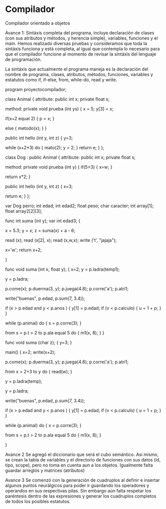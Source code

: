# Compilador

Compilador orientado a objetos

Avance 1:
Sintáxis completa del programa, incluye declaración de clases (con sus atributos y métodos, y herencia simple), variables, funciones y el main. Hemos realizado diversas pruebas y consideramos que toda la sintáxis funciona y está completa, al igual que contempla lo necesario para que el compilador funcione al momento de revisar la sintáxis del lenguaje de programación.

La sintáxis que actualmente el programa maneja es la declaración del nombre de programa, clases, atributos, métodos, funciones, variables y estatutos como if, if-else, from, while-do, read y write.

program proyectocompilador;

class Animal { attribute: public int x; private float s;

method: private void prueba (int ys) { x = 5; y[3] = x;

  if(x+2 equal 2)
  {
     p = x;
  }

  else 
  {
     metodo(x);
  }
}

public int hello (int y, int z) { y=3;

  while (x+2*3) do 
  {
     mato(2);
     y = 2;
  }
  return e;
} };

class Dog : public Animal { attribute: public int x; private float s;

method: private void prueba (int y) { if(5>3) { x=w; }

  return x*2;
}

public int hello (int y, int z) { x=3;

  return e;
} };

var Dog perro; int edad; int edad2; float peso; char caracter; int array[1]; float array2[2][3];

func int suma (int y); var int edad3; {

x = 5.3; y = x; z = suma(x) + a - 6;

read (x); read (x[2], x); read (x,w,x); write ('t', "jajaja");

x='w'; return x+2;

}

func void suma (int x, float y); { x=2; y = p.ladra(temp1);

y = p.ladra;

p.come(x); p.duerma(3, y); p.juega(4.8); p.corre('a'); p.atri1;

write("buenas", p.edad, p.sum(7, 3.4));

if (x > p.edad and y < p.anos ) { y[1] = p.edad; if (v < p.calculo) { u = 1 + p; } }

while (p.animal) do { x = p.corre(3); }

from s = p.t > 2 to p.ala equal 5 do { m1(x, 8); } }

func void suma (char z); { y=3; }

main() { x=2; write(x+2);

p.come(x); p.duerma(3, y); p.juega(4.8); p.corre('a'); p.atri1;

from x = 2+3 to y do { read(w); }

y = p.ladra(temp);

y = p.ladra;

write("buenas", p.edad, p.sum(7, 3.4));

if (x > p.edad and y < p.anos ) { y[1] = p.edad; if (v < p.calculo) { u = 1 + p; } }

while (p.animal) do { x = p.corre(3); }

from s = p.t > 2 to p.ala equal 5 do { m1(x, 8); }

}

Avance 2
Se agregó el diccionario que será el cubo semántico. Asi mismo, se crean la tabla de variables y el directorio de funciones con sus datos (id, tipo, scope), pero no toma en cuenta aun a los objetos. Igualmente falta guardar arreglos y matrices (atributos)


Avance 3
Se comenzó con la generación de cuadruplos al definir e insertar algunos puntos neurálgicos para poder ir guardando los operadores y operandos en sus respectivas pilas. Sin embargo aún falta respetar los paréntesis dentro de las expresiones y generar los cuadruplos completos de todos los posibles estatutos.
